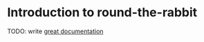 # Introduction to round-the-rabbit

TODO: write [great documentation](http://jacobian.org/writing/great-documentation/what-to-write/)
